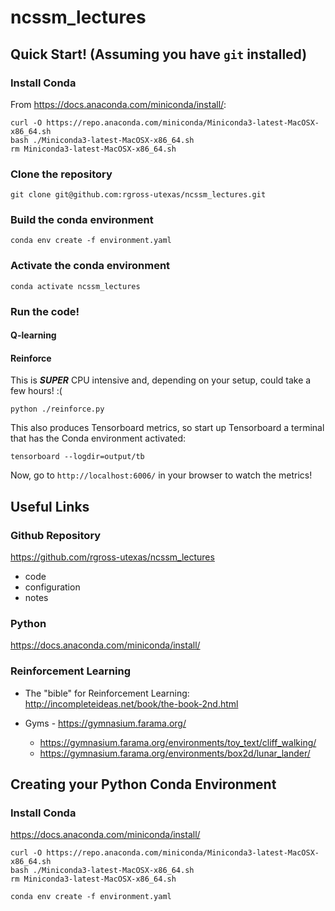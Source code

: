 # ncssm_lectures

## Quick Start! (Assuming you have `git` installed)

### Install Conda

From <https://docs.anaconda.com/miniconda/install/>:

```
curl -O https://repo.anaconda.com/miniconda/Miniconda3-latest-MacOSX-x86_64.sh
bash ./Miniconda3-latest-MacOSX-x86_64.sh
rm Miniconda3-latest-MacOSX-x86_64.sh
```

### Clone the repository

`git clone git@github.com:rgross-utexas/ncssm_lectures.git`

### Build the conda environment

`conda env create -f environment.yaml`

### Activate the conda environment

`conda activate ncssm_lectures`

### Run the code!

#### Q-learning

#### Reinforce

This is ***SUPER*** CPU intensive and, depending on your setup, could take a few hours! :(

`python ./reinforce.py`

This also produces Tensorboard metrics, so start up Tensorboard a terminal that has the Conda environment activated:

`tensorboard --logdir=output/tb`

Now, go to `http://localhost:6006/` in your browser to watch the metrics!

## Useful Links

### Github Repository

<https://github.com/rgross-utexas/ncssm_lectures>

- code
- configuration
- notes

### Python

<https://docs.anaconda.com/miniconda/install/>


### Reinforcement Learning

- The "bible" for Reinforcement Learning: <http://incompleteideas.net/book/the-book-2nd.html>

- Gyms - <https://gymnasium.farama.org/>
  - <https://gymnasium.farama.org/environments/toy_text/cliff_walking/>
  - https://gymnasium.farama.org/environments/box2d/lunar_lander/

## Creating your Python Conda Environment

### Install Conda

<https://docs.anaconda.com/miniconda/install/>


```
curl -O https://repo.anaconda.com/miniconda/Miniconda3-latest-MacOSX-x86_64.sh
bash ./Miniconda3-latest-MacOSX-x86_64.sh
rm Miniconda3-latest-MacOSX-x86_64.sh
```

`conda env create -f environment.yaml`